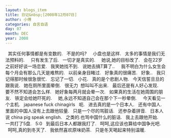```yaml
---
layout: blogs_item
title: 日记&nbsp;[2008年12月07日]
author: 小傅
categories: 自言自语
day: 07
month: DEC
year: 2008
---
```




&nbsp; 其实任何事情都是有变数的.
&nbsp; 不是的吗?
&nbsp;
&nbsp; 小盘也是这样.
&nbsp;
太多的事情是我们无法预料的.
&nbsp;
&nbsp; 只有发生了后.
&nbsp; 一切才是真实的.
&nbsp;
&nbsp; 她说,她的目标改了.
&nbsp;
会在22岁之前好好谈一场恋爱.
&nbsp; 我笑她找不到.
&nbsp; 说她去搞T算了..
&nbsp;
&nbsp;
我不明白为什么女生会每个月会有那么几天是难熬的.
&nbsp; 以前亲身目睹过.
&nbsp; 好象真的很痛苦.
&nbsp; 好象..
&nbsp;
我只记得那时候很急很忙.
&nbsp; 忘记了一切.
&nbsp; 小花.
&nbsp; 真的是个悲剧人物.
&nbsp;
今天信誓旦旦的跟我说.
&nbsp; 她在厕所里面晕倒.
&nbsp; 很无力&nbsp;
想叫叫不出来.
&nbsp;
最后还是有人好心发现.
&nbsp;
要不然不知道会怎么样.
&nbsp;
她好象每两月就会晕一次.
&nbsp;
如果真的生活在她周围的朋友.
&nbsp; 铁定会给她吓死的.
&nbsp;
&nbsp;
她,永远不知道自己会在那个下一秒晕倒.
&nbsp;
&nbsp; 今天看见一个主机.
&nbsp; japanese fuck
chinagirls
&nbsp; 呃.
&nbsp;
进去真的是一个日本人.
&nbsp; 还有中国人.
&nbsp;
里面的中国人没有上去跟他较量.
&nbsp; 只是一个尽的骂脏话.
&nbsp; 还参杂着拼音.
&nbsp; 日本人说 china pig speak
english.
&nbsp;
之类的.也骂中国什么的脏话.
&nbsp; 我上去跟他开始.
&nbsp; 一共打了5盘.
&nbsp; 5:0
&nbsp;
到最后日本人都跟我打了.
&nbsp;
呵呵,这应该也算给中国争光吧.
&nbsp;
&nbsp;
&nbsp; 呵呵,真的到冬天了.
&nbsp; 我依然喜欢原味奶茶.
&nbsp;
只是冬天喝起来特别温暖.
&nbsp;


